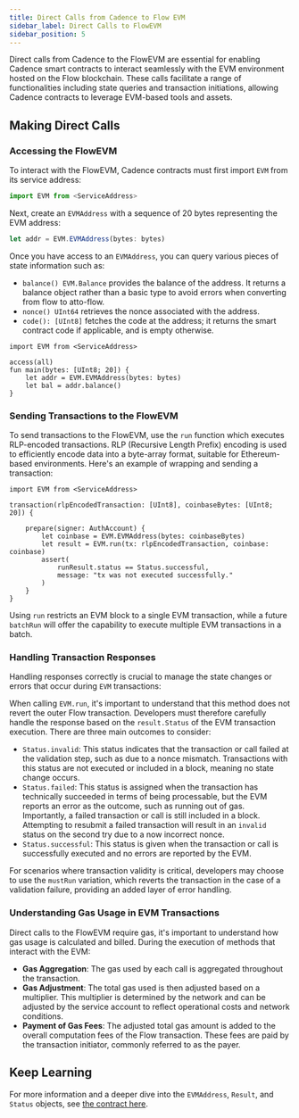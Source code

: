 ```yaml
---
title: Direct Calls from Cadence to Flow EVM
sidebar_label: Direct Calls to FlowEVM
sidebar_position: 5
---
```


Direct calls from Cadence to the FlowEVM are essential for enabling Cadence smart contracts to interact seamlessly with the EVM environment hosted on the Flow blockchain. These calls facilitate a range of functionalities including state queries and transaction initiations, allowing Cadence contracts to leverage EVM-based tools and assets.

## Making Direct Calls

### Accessing the FlowEVM

To interact with the FlowEVM, Cadence contracts must first import `EVM` from its service address:

```js
import EVM from <ServiceAddress>
```

Next, create an `EVMAddress` with a sequence of 20 bytes representing the EVM address:

```js
let addr = EVM.EVMAddress(bytes: bytes)
```

Once you have access to an `EVMAddress`, you can query various pieces of state information such as:

- `balance() EVM.Balance` provides the balance of the address. It returns a balance object rather than a basic type to avoid errors when converting from flow to atto-flow.
- `nonce() UInt64`  retrieves the nonce associated with the address.
- `code(): [UInt8]` fetches the code at the address; it returns the smart contract code if applicable, and is empty otherwise.

```
import EVM from <ServiceAddress>

access(all)
fun main(bytes: [UInt8; 20]) {
    let addr = EVM.EVMAddress(bytes: bytes)
    let bal = addr.balance()
}
```

### Sending Transactions to the FlowEVM

To send transactions to the FlowEVM, use the `run` function which executes RLP-encoded transactions. RLP (Recursive Length Prefix) encoding is used to efficiently encode data into a byte-array format, suitable for Ethereum-based environments. Here's an example of wrapping and sending a transaction:

```
import EVM from <ServiceAddress>

transaction(rlpEncodedTransaction: [UInt8], coinbaseBytes: [UInt8; 20]) {

    prepare(signer: AuthAccount) {
        let coinbase = EVM.EVMAddress(bytes: coinbaseBytes)
        let result = EVM.run(tx: rlpEncodedTransaction, coinbase: coinbase)
        assert(
            runResult.status == Status.successful,
            message: "tx was not executed successfully."
        )
    }
}
```

Using `run` restricts an EVM block to a single EVM transaction, while a future `batchRun` will offer the capability to execute multiple EVM transactions in a batch.

### Handling Transaction Responses

Handling responses correctly is crucial to manage the state changes or errors that occur during `EVM` transactions:

When calling `EVM.run`, it's important to understand that this method does not revert the outer Flow transaction. Developers must therefore carefully handle the response based on the `result.Status` of the EVM transaction execution. There are three main outcomes to consider:

- `Status.invalid`: This status indicates that the transaction or call failed at the validation step, such as due to a nonce mismatch. Transactions with this status are not executed or included in a block, meaning no state change occurs.
- `Status.failed`: This status is assigned when the transaction has technically succeeded in terms of being processable, but the EVM reports an error as the outcome, such as running out of gas. Importantly, a failed transaction or call is still included in a block. Attempting to resubmit a failed transaction will result in an `invalid` status on the second try due to a now incorrect nonce.
- `Status.successful`: This status is given when the transaction or call is successfully executed and no errors are reported by the EVM.

For scenarios where transaction validity is critical, developers may choose to use the `mustRun` variation, which reverts the transaction in the case of a validation failure, providing an added layer of error handling.

### Understanding Gas Usage in EVM Transactions

Direct calls to the FlowEVM require gas, it's important to understand how gas usage is calculated and billed. During the execution of methods that interact with the EVM:

- **Gas Aggregation**: The gas used by each call is aggregated throughout the transaction.
- **Gas Adjustment**: The total gas used is then adjusted based on a multiplier. This multiplier is determined by the network and can be adjusted by the service account to reflect operational costs and network conditions.
- **Payment of Gas Fees**: The adjusted total gas amount is added to the overall computation fees of the Flow transaction. These fees are paid by the transaction initiator, commonly referred to as the payer.

## Keep Learning

For more information and a deeper dive into the `EVMAddress`, `Result`, and `Status` objects, see [the contract here](https://github.com/onflow/flow-go/blob/feature/stable-cadence/fvm/evm/stdlib/contract.cdc).